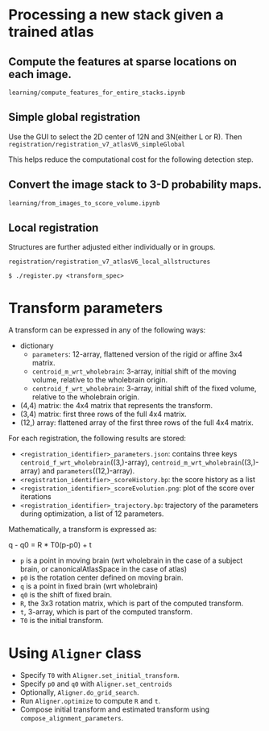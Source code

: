 # Processing a new stack given a trained atlas

## Compute the features at sparse locations on each image.
`learning/compute_features_for_entire_stacks.ipynb`

## Simple global registration
Use the GUI to select the 2D center of 12N and 3N(either L or R). Then
`registration/registration_v7_atlasV6_simpleGlobal`

This helps reduce the computational cost for the following detection step.

## Convert the image stack to 3-D probability maps.
`learning/from_images_to_score_volume.ipynb`

## Local registration

Structures are further adjusted either individually or in groups.

`registration/registration_v7_atlasV6_local_allstructures`

`$ ./register.py <transform_spec>`


# Transform parameters

A transform can be expressed in any of the following ways:

* dictionary
  - `parameters`: 12-array, flattened version of the rigid or affine 3x4 matrix.
  - `centroid_m_wrt_wholebrain`: 3-array, initial shift of the moving volume, relative to the wholebrain origin.
  - `centroid_f_wrt_wholebrain`: 3-array, initial shift of the fixed volume, relative to the wholebrain origin.
* (4,4) matrix: the 4x4 matrix that represents the transform.
* (3,4) matrix: first three rows of the full 4x4 matrix.
* (12,) array: flattened array of the first three rows of the full 4x4 matrix.

For each registration, the following results are stored:
- `<registration_identifier>_parameters.json`: contains three keys `centroid_f_wrt_wholebrain`((3,)-array), `centroid_m_wrt_wholebrain`((3,)-array) and `parameters`((12,)-array).
- `<registration_identifier>_scoreHistory.bp`: the score history as a list
- `<registration_identifier>_scoreEvolution.png`: plot of the score over iterations
- `<registration_identifier>_trajectory.bp`: trajectory of the parameters during optimization, a list of 12 parameters.

Mathematically, a transform is expressed as:

q - q0 = R * T0(p-p0) + t

- `p` is a point in moving brain (wrt wholebrain in the case of a subject brain, or canonicalAtlasSpace in the case of atlas)
- `p0` is the rotation center defined on moving brain.
- `q` is a point in fixed brain (wrt wholebrain)
- `q0` is the shift of fixed brain.
- `R`, the 3x3 rotation matrix, which is part of the computed transform.
- `t`, 3-array, which is part of the computed transform.
- `T0` is the initial transform. 

# Using `Aligner` class

- Specify `T0` with `Aligner.set_initial_transform`.
- Specify `p0` and `q0` with `Aligner.set_centroids`
- Optionally, `Aligner.do_grid_search`.
- Run `Aligner.optimize` to compute `R` and `t`.
- Compose initial transform and estimated transform using `compose_alignment_parameters`.
